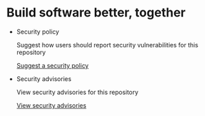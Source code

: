 # Build software better, together

* Security policy

   Suggest how users should report security vulnerabilities for this repository

   [Suggest a security policy](https://github.com/rhydlewis/search-omnifocus/security/policy)

* Security advisories

   View security advisories for this repository

  [View security advisories](https://github.com/rhydlewis/search-omnifocus/security/advisories)

